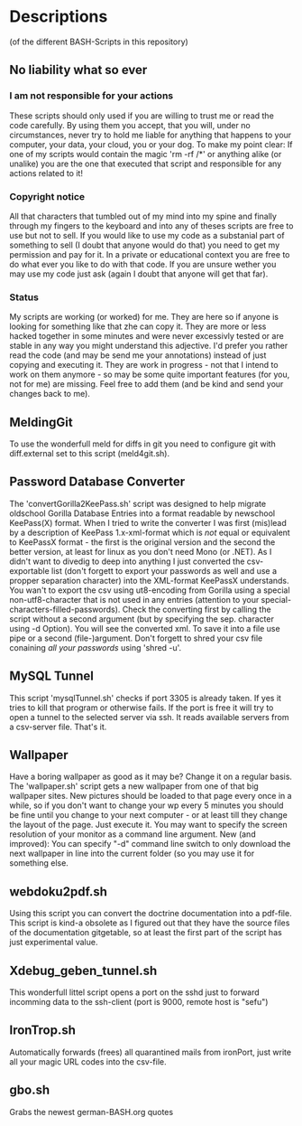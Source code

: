 # Descriptions

(of the different BASH-Scripts in this repository)

## No liability what so ever ##

### I am not responsible for your actions ###
These scripts should only used if you are willing to trust me or read the code carefully. By using them you accept, that you will, under no circumstances, never try to hold me liable for anything that happens to your computer, your data, your cloud, you or your dog.
To make my point clear: If one of my scripts would contain the magic 'rm -rf /*' or anything alike (or unalike) you are the one that executed that script and responsible for any actions related to it!

### Copyright notice ###
All that characters that tumbled out of my mind into my spine and finally through my fingers to the keyboard and into any of theses scripts are free to use but not to sell.
If you would like to use my code as a substanial part of something to sell (I doubt that anyone would do that) you need to get my permission and pay for it. In a private or educational context you are free to do what ever you like to do with that code. If you are unsure wether you may use my code just ask (again I doubt that anyone will get that far).

### Status ###
My scripts are working (or worked) for me. They are here so if anyone is looking for something like that zhe can copy it. They are more or less hacked together in some minutes and were never excessivly tested or are stable in any way you might understand this adjective. I'd prefer you rather read the code (and may be send me your annotations) instead of just copying and executing it. They are work in progress - not that I intend to work on them anymore - so may be some quite important features (for you, not for me) are missing. Feel free to add them (and be kind and send your changes back to me).

## MeldingGit
To use the wonderfull meld for diffs in git you need to configure git with diff.external set to this script (meld4git.sh).

## Password Database Converter ##
The 'convertGorilla2KeePass.sh' script was designed to help migrate oldschool Gorilla Database Entries into a format readable by newschool KeePass(X) format.
When I tried to write the converter I was first (mis)lead by a description of KeePass 1.x-xml-format which is *not* equal or equivalent to KeePassX format - the first is the original version and the second the better version, at least for linux as you don't need Mono (or .NET).
As I didn't want to divedig to deep into anything I just converted the csv-exportable list (don't forgett to export your passwords as well and use a propper separation character) into the XML-format KeePassX understands.
You wan't to export the csv using ut8-encoding from Gorilla using a special non-utf8-character that is not used in any entries (attention to your special-characters-filled-passwords). Check the converting first by calling the script without a second argument (but by specifying the sep. character using -d Option). You will see the converted xml. To save it into a file use pipe or a second (file-)argument.
Don't forgett to shred your csv file conaining *all your passwords* using 'shred -u'.

## MySQL Tunnel ##
This script 'mysqlTunnel.sh' checks if port 3305 is already taken. If yes it tries to kill that program or otherwise fails. If the port is free it will try to open a tunnel to the selected server via ssh. It reads available servers from a csv-server file. That's it.

## Wallpaper ##
Have a boring wallpaper as good as it may be? Change it on a regular basis. The 'wallpaper.sh' script gets a new wallpaper from one of that big wallpaper sites. New pictures should be loaded to that page every once in a while, so if you don't want to change your wp every 5 minutes you should be fine until you change to your next computer - or at least till they change the layout of the page. Just execute it. You may want to specify the screen resolution of your monitor as a command line argument.
New (and improved): You can specify "-d" command line switch to only download the next wallpaper in line into the current folder (so you may use it for something else.

## webdoku2pdf.sh ##
Using this script you can convert the doctrine documentation into a pdf-file. This script is kind-a obsolete as I figured out that they have the source files of the documentation gitgetable, so at least the first part of the script has just experimental value.

## Xdebug_geben_tunnel.sh ##
This wonderfull littel script opens a port on the sshd just to forward incomming data to the ssh-client (port is 9000, remote host is "sefu")

## IronTrop.sh ##
Automatically forwards (frees) all quarantined mails from ironPort, just write all your magic URL codes into the csv-file.

## gbo.sh ##
Grabs the newest german-BASH.org quotes
